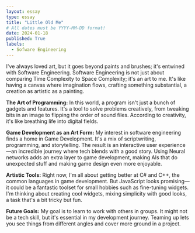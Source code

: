 ```yaml
---
layout: essay
type: essay
title: "Little Old Me"
# All dates must be YYYY-MM-DD format!
date: 2024-01-18
published: True
labels:
  - Sofware Engineering
---
```

I've always loved art, but it goes beyond paints and brushes; it's entwined with Software Engineering. Software Engineering is not just about comparing Time Complexity to Space Complexity; it's an art to me. It's like having a canvas where imagination flows, crafting something substantial, a creation as artistic as a painting.

**The Art of Programming:**
In this world, a program isn't just a bunch of gadgets and features. It's a tool to solve problems creatively, from tweaking bits in an image to flipping the order of sound files. According to creativity, it's like breathing life into digital fields.

**Game Development as an Art Form:**
My interest in software engineering finds a home in Game Development. It's a mix of scriptwriting, programming, and storytelling. The result is an interactive user experience—an incredible journey where tech blends with a good story. Using Neural networks adds an extra layer to game development, making AIs that do unexpected stuff and making game design even more enjoyable.

**Artistic Tools:**
Right now, I'm all about getting better at C# and C++, the common languages in game development. But JavaScript looks promising—it could be a fantastic toolset for small hobbies such as fine-tuning widgets. I'm thinking about creating cool widgets, mixing simplicity with good looks, a task that's a bit tricky but fun.

**Future Goals:**
My goal is to learn to work with others in groups. It might not be a tech skill, but it's essential in my development journey. Teaming up lets you see things from different angles and cover more ground in a project.
